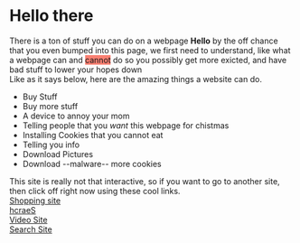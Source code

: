 <link rel="stylesheet" href="/source/css">
<h1> Hello there</h1>
<p class="red"> There is a ton of stuff you can do on a webpage <strong>Hello</strong> by the off chance that you even bumped into this page, we first need to understand, like what a webpage can and <span style="background: salmon;">cannot</span> do so you possibly get more exicted, and have bad stuff to lower your hopes down<br>Like as it says below, here are the amazing things a website can do.</p>
<ul>
  <li>Buy Stuff
  <li>Buy more stuff
  <li>A device to annoy your mom
  <li>Telling people that you <em>want</em> this webpage for chistmas</li>
  <li>Installing Cookies that you cannot eat
  <li>Telling you info
  <li>Download Pictures
  <li>Download --malware-- more cookies
  </ul>
  <p> This site is really not that interactive, so if you want to go to another site, then click off right now using these cool links.
  <br><a href="https://amazon.com">Shopping site</a>
  <br><a href="https://elgoog.com">hcraeS</a>
  <br><a href="https://youtube.com">Video Site</a>
  <br><a href="https://ask.com">Search Site</a>
  </p>
